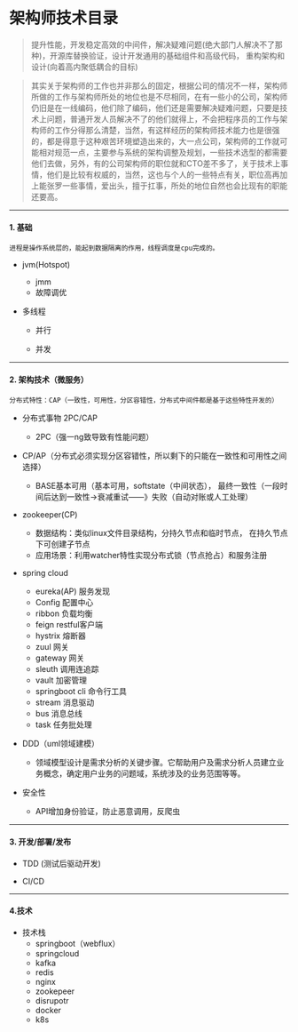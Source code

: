 # 架构师技术目录

   > 提升性能，开发稳定高效的中间件，解决疑难问题(绝大部门人解决不了那种)，开源库替换验证，设计开发通用的基础组件和高级代码，
    重构架构和设计(向着高内聚低耦合的目标)
      
>  其实关于架构师的工作也并非那么的固定，根据公司的情况不一样，架构师所做的工作与架构师所处的地位也是不尽相同，在有一些小的公司，架构师仍旧是在一线编码，他们除了编码，他们还是需要解决疑难问题，只要是技术上问题，普通开发人员解决不了的他们就得上，不会把程序员的工作与架构师的工作分得那么清楚，当然，有这样经历的架构师技术能力也是很强的，都是得意于这种艰苦环境塑造出来的，大一点公司，架构师的工作就可能相对规范一点，主要参与系统的架构调整及规划，一些技术选型的都需要他们去做，另外，有的公司架构师的职位就和CTO差不多了，关于技术上事情，他们是比较有权威的，当然，这也与个人的一些特点有关，职位高再加上能张罗一些事情，爱出头，擅于扛事，所处的地位自然也会比现有的职能还要高。

***
#### 1. 基础

    进程是操作系统层的，能起到数据隔离的作用，线程调度是cpu完成的。
   
- jvm(Hotspot)
  - jmm
  - 故障调优


- 多线程
      
  - 并行

  - 并发

***
#### 2. 架构技术（微服务）

    分布式特性：CAP（一致性，可用性，分区容错性，分布式中间件都是基于这些特性开发的）

- 分布式事物 2PC/CAP
  - 2PC（强一ng致导致有性能问题）
 
  
- CP/AP（分布式必须实现分区容错性，所以剩下的只能在一致性和可用性之间选择）  
  - BASE基本可用（基本可用，softstate（中间状态），
  最终一致性（一段时间后达到一致性->衰减重试——》失败（自动对账或人工处理）


- zookeeper(CP)
  - 数据结构：类似linux文件目录结构，分持久节点和临时节点，
在持久节点下可创建子节点
  - 应用场景：利用watcher特性实现分布式锁（节点抢占）和服务注册

- spring cloud
  - eureka(AP) 服务发现
  - Config 配置中心
  - ribbon 负载均衡
  - feign  restful客户端
  - hystrix 熔断器
  - zuul   网关
  - gateway 网关
  - sleuth 调用连追踪
  - vault  加密管理
  - springboot cli  命令行工具
  - stream 消息驱动
  - bus     消息总线
  - task    任务批处理

- DDD（uml领域建模）
  - 领域模型设计是需求分析的关键步骤。它帮助用户及需求分析人员建立业务概念，确定用户业务的问题域，系统涉及的业务范围等等。

- 安全性
  - API增加身份验证，防止恶意调用，反爬虫

***
#### 3. 开发/部署/发布

- TDD (测试后驱动开发)

- CI/CD

***
#### 4.技术

- 技术栈
  - springboot（webflux）
  - springcloud
  - kafka
  - redis
  - nginx
  - zookepeer
  - disrupotr
  - docker
  - k8s
  
   

